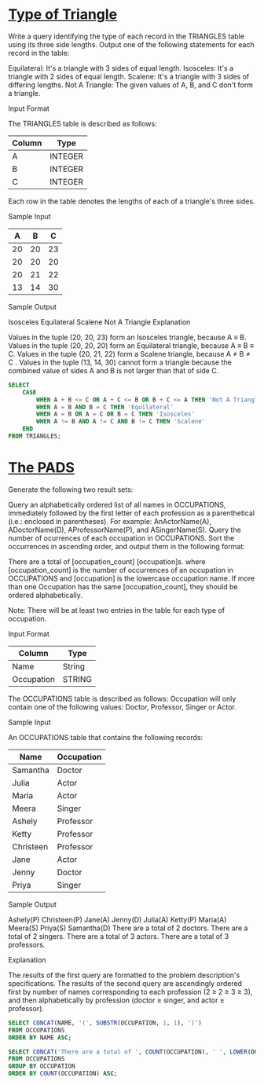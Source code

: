 # **[Type of Triangle](https://www.hackerrank.com/challenges/what-type-of-triangle/problem)**

Write a query identifying the type of each record in the TRIANGLES table using its three side lengths. Output one of the following statements for each record in the table:

Equilateral: It's a triangle with 3 sides of equal length.
Isosceles: It's a triangle with 2 sides of equal length.
Scalene: It's a triangle with 3 sides of differing lengths.
Not A Triangle: The given values of A, B, and C don't form a triangle.

Input Format

The TRIANGLES table is described as follows:

|  Column | Type |
|-------|-----|
| A  | INTEGER |
| B| INTEGER |
| C | INTEGER |

Each row in the table denotes the lengths of each of a triangle's three sides.

Sample Input

|  A | B | C |
|----|-----|----|
| 20  | 20 | 23 |
| 20| 20 | 20 |
| 20 | 21 | 22 |
| 13 | 14 | 30 |

Sample Output

Isosceles
Equilateral
Scalene
Not A Triangle
Explanation

Values in the tuple (20, 20, 23) form an Isosceles triangle, because A ≡ B.
Values in the tuple (20, 20, 20) form an Equilateral triangle, because A ≡ B ≡ C. Values in the tuple (20, 21, 22) form a Scalene triangle, because A ≠ B ≠ C .
Values in the tuple (13, 14, 30) cannot form a triangle because the combined value of sides A and B is not larger than that of side C.

```sql
SELECT 
    CASE
        WHEN A + B <= C OR A + C <= B OR B + C <= A THEN 'Not A Triangle'
        WHEN A = B AND B = C THEN 'Equilateral'
        WHEN A = B OR A = C OR B = C THEN 'Isosceles'
        WHEN A != B AND A != C AND B != C THEN 'Scalene'
    END
FROM TRIANGLES;
```

# **[The PADS](https://www.hackerrank.com/challenges/the-pads/problem)**

Generate the following two result sets:

Query an alphabetically ordered list of all names in OCCUPATIONS, immediately followed by the first letter of each profession as a parenthetical (i.e.: enclosed in parentheses). For example: AnActorName(A), ADoctorName(D), AProfessorName(P), and ASingerName(S).
Query the number of ocurrences of each occupation in OCCUPATIONS. Sort the occurrences in ascending order, and output them in the following format:

There are a total of [occupation_count] [occupation]s.
where [occupation_count] is the number of occurrences of an occupation in OCCUPATIONS and [occupation] is the lowercase occupation name. If more than one Occupation has the same [occupation_count], they should be ordered alphabetically.

Note: There will be at least two entries in the table for each type of occupation.

Input Format

|  Column | Type |
|-------|-----|
| Name | String |
| Occupation | STRING |

The OCCUPATIONS table is described as follows:  Occupation will only contain one of the following values: Doctor, Professor, Singer or Actor.

Sample Input

An OCCUPATIONS table that contains the following records:

|  Name | Occupation |
|-------|-----|
| Samantha | Doctor |
| Julia | Actor |
| Maria | Actor |
| Meera | Singer |
| Ashely | Professor |
| Ketty | Professor |
| Christeen | Professor |
| Jane | Actor |
| Jenny | Doctor |
| Priya | Singer |

Sample Output

Ashely(P)
Christeen(P)
Jane(A)
Jenny(D)
Julia(A)
Ketty(P)
Maria(A)
Meera(S)
Priya(S)
Samantha(D)
There are a total of 2 doctors.
There are a total of 2 singers.
There are a total of 3 actors.
There are a total of 3 professors.

Explanation

The results of the first query are formatted to the problem description's specifications.
The results of the second query are ascendingly ordered first by number of names corresponding to each profession (2 ≥ 2 ≥ 3 ≥ 3), and then alphabetically by profession (doctor ≥ singer, and actor ≥ professor).

```sql
SELECT CONCAT(NAME, '(', SUBSTR(OCCUPATION, 1, 1), ')')
FROM OCCUPATIONS
ORDER BY NAME ASC;

SELECT CONCAT('There are a total of ', COUNT(OCCUPATION), ' ', LOWER(OCCUPATION), 's.')
FROM OCCUPATIONS
GROUP BY OCCUPATION
ORDER BY COUNT(OCCUPATION) ASC;
```
